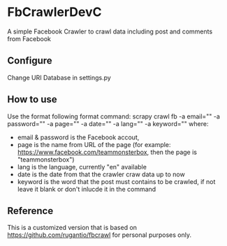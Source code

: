 # FbCrawlerDevC

A simple Facebook Crawler to crawl data including post and comments from Facebook

## Configure
Change URI Database in settings.py

## How to use
Use the format following format command:
scrapy crawl fb -a email="" -a password="" -a page="" -a date="" -a lang="" -a keyword=""
where:
- email & password is the Facebook accout, 
- page is the name from URL of the page (for example: https://www.facebook.com/teammonsterbox, then the page is "teammonsterbox")
- lang is the language, currently "en" available
- date is the date from that the crawler craw data up to now
- keyword is the word that the post must contains to be crawled, if not leave it blank or don't inlucde it in the command

## Reference
This is a customized version that is based on https://github.com/rugantio/fbcrawl for personal purposes only.
